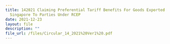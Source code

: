 ```yaml
---
title: 142021 Claiming Preferential Tariff Benefits For Goods Exported From
  Singapore To Parties Under RCEP
date: 2021-12-23
layout: file
description: ""
file_url: /files/Circular_14_2021%20Ver1%20.pdf
---
```



